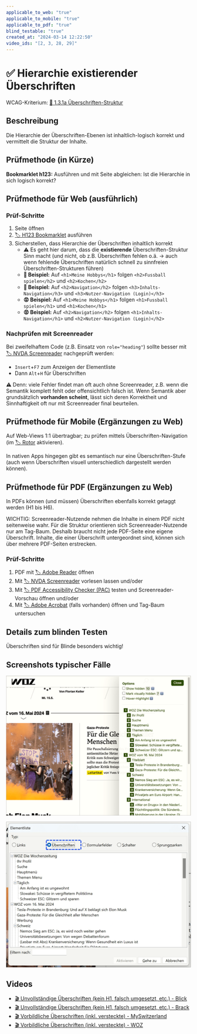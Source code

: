```yaml
---
applicable_to_web: "true"
applicable_to_mobile: "true"
applicable_to_pdf: "true"
blind_testable: "true"
created_at: "2024-03-14 12:22:50"
video_ids: "[2, 3, 28, 29]"
---
```


# ✅ Hierarchie existierender Überschriften

WCAG-Kriterium: [📜 1.3.1a Überschriften-Struktur](..)

## Beschreibung

Die Hierarchie der Überschriften-Ebenen ist inhaltlich-logisch korrekt und vermittelt die Struktur der Inhalte.

## Prüfmethode (in Kürze)

**Bookmarklet h123:** Ausführen und mit Seite abgleichen: Ist die Hierarchie in sich logisch korrekt?

## Prüfmethode für Web (ausführlich)

### Prüf-Schritte

1. Seite öffnen
1. [🏷️ H123 Bookmarklet](/de/tags/h123-bookmarklet) ausführen
1. Sicherstellen, dass Hierarchie der Überschriften inhaltlich korrekt
    - ⚠️ Es geht hier darum, dass die **existierende** Überschriften-Struktur Sinn macht (und nicht, ob z.B. Überschriften fehlen o.ä. → auch wenn fehlende Überschriften natürlich schnell zu sinnfreien Überschriften-Strukturen führen)
    - **🙂 Beispiel:** Auf `<h1>Meine Hobbys</h1>` folgen `<h2>Fussball spielen</h2>` und `<h2>Kochen</h2>`
    - **🙂 Beispiel:** Auf `<h2>Navigation</h2>` folgen `<h3>Inhalts-Navigation</h3>` und `<h3>Nutzer-Navigation (Login)</h3>`
    - **😡 Beispiel:** Auf `<h1>Meine Hobbys</h1>` folgen `<h1>Fussball spielen</h1>` und `<h1>Kochen</h1>`
    - **😡 Beispiel:** Auf `<h2>Navigation</h2>` folgen `<h1>Inhalts-Navigation</h1>` und `<h2>Nutzer-Navigation (Login)</h2>`

### Nachprüfen mit Screenreader

Bei zweifelhaftem Code (z.B. Einsatz von `role="heading"`) sollte besser mit [🏷️ NVDA Screenreader](/de/tags/nvda-screenreader) nachgeprüft werden:

- `Insert`+`F7` zum Anzeigen der Elementliste
- Dann `Alt`+`H` für Überschriften

⚠️ Denn: viele Fehler findet man oft auch ohne Screenreader, z.B. wenn die Semantik komplett fehlt oder offensichtlich falsch ist. Wenn Semantik aber grundsätzlich **vorhanden scheint**, lässt sich deren Korrektheit und Sinnhaftigkeit oft nur mit Screenreader final beurteilen.

## Prüfmethode für Mobile (Ergänzungen zu Web)

Auf Web-Views 1:1 übertragbar; zu prüfen mittels Überschriften-Navigation (im [🏷️ Rotor](/de/tags/rotor) aktivieren).

In nativen Apps hingegen gibt es semantisch nur eine Überschriften-Stufe (auch wenn Überschriften visuell unterschiedlich dargestellt werden können).

## Prüfmethode für PDF (Ergänzungen zu Web)

In PDFs können (und müssen) Überschriften ebenfalls korrekt getaggt werden (H1 bis H6).

WICHTIG: Screenreader-Nutzende nehmen die Inhalte in einem PDF nicht seitenweise wahr. Für die Struktur orientieren sich Screenreader-Nutzende nur am Tag-Baum. Deshalb braucht nicht jede PDF-Seite eine eigene Überschrift. Inhalte, die einer Überschrift untergeordnet sind, können sich über mehrere PDF-Seiten erstrecken.

### Prüf-Schritte
1. PDF mit [🏷️ Adobe Reader](/de/tags/adobe-reader) öffnen
1. Mit [🏷️ NVDA Screenreader](/de/tags/nvda-screenreader) vorlesen lassen und/oder
1. Mit [🏷️ PDF Accessibility Checker (PAC)](/de/tags/pdf-accessibility-checker-pac) testen und Screenreader-Vorschau öffnen und/oder
1. Mit [🏷️ Adobe Acrobat](/de/tags/adobe-acrobat) (falls vorhanden) öffnen und Tag-Baum untersuchen

## Details zum blinden Testen

Überschriften sind für Blinde besonders wichtig!

## Screenshots typischer Fälle

![Sehr detaillierte Überschriften-Hierarchie auf WOZ in h123](images/sehr-detaillierte-berschriften-hierarchie-auf-woz.png)

![Dieselbe Hierarchie in NVDA](images/dieselbe-hierarchie-in-nvda.png)

## Videos

- [🎬 Unvollständige Überschriften (kein H1, falsch umgesetzt, etc.) - Blick](/de/videos/unvollstaendige-ueberschriften-kein-h1-falsch-umgesetzt-etc-blick)
- [🎬 Unvollständige Überschriften (kein H1, falsch umgesetzt, etc.) - Brack](/de/videos/unvollstaendige-ueberschriften-kein-h1-falsch-umgesetzt-etc-brack)
- [🎬 Vorbildliche Überschriften (inkl. versteckte) - MySwitzerland](/de/videos/vorbildliche-ueberschriften-inkl-versteckte-myswitzerland)
- [🎬 Vorbildliche Überschriften (inkl. versteckte) - WOZ](/de/videos/vorbildliche-ueberschriften-inkl-versteckte-woz)
